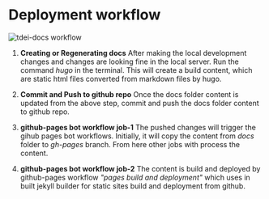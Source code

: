 # Deployment workflow

![tdei-docs workflow](https://user-images.githubusercontent.com/58882551/196048920-404c3be9-d0bd-4231-9c5d-bb73738a564a.png)

1. **Creating or Regenerating docs**
After making the local development changes and changes are looking fine in the local server. Run the command *hugo* in the terminal. This will create a build content, which are static html files converted from markdown files by hugo.

2. **Commit and Push to github repo**
Once the docs folder content is updated from the above step, commit and push the docs folder content to github repo.

3. **github-pages bot workflow job-1**
The pushed changes will trigger the gihub pages bot workflows. Initially, it will copy the content from *docs* folder to *gh-pages* branch. From here other jobs with process the content.

3. **github-pages bot workflow job-2**
The content is build and deployed by github-pages workflow *"pages build and deployment"* which uses in built jekyll builder for static sites build and deployment from github.
